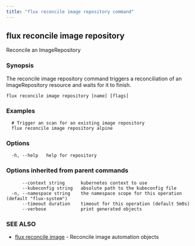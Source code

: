 ```yaml
---
title: "flux reconcile image repository command"
---
```

## flux reconcile image repository

Reconcile an ImageRepository

### Synopsis

The reconcile image repository command triggers a reconciliation of an ImageRepository resource and waits for it to finish.

```
flux reconcile image repository [name] [flags]
```

### Examples

```
  # Trigger an scan for an existing image repository
  flux reconcile image repository alpine
```

### Options

```
  -h, --help   help for repository
```

### Options inherited from parent commands

```
      --context string      kubernetes context to use
      --kubeconfig string   absolute path to the kubeconfig file
  -n, --namespace string    the namespace scope for this operation (default "flux-system")
      --timeout duration    timeout for this operation (default 5m0s)
      --verbose             print generated objects
```

### SEE ALSO

* [flux reconcile image](/cmd/flux_reconcile_image/)	 - Reconcile image automation objects

